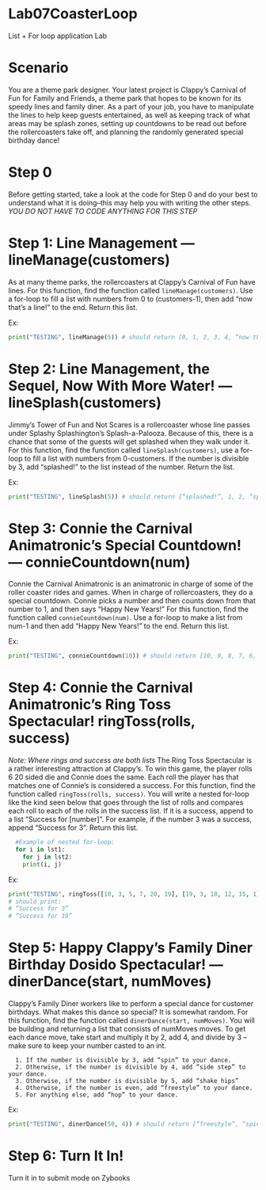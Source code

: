 # Lab07CoasterLoop
List + For loop application Lab

# Scenario
You are a theme park designer. Your latest project is Clappy’s Carnival of Fun for Family and Friends, a theme park that hopes to be known for its speedy lines and family diner. As a part of your job, you have to manipulate the lines to help keep guests entertained, as well as keeping track of what areas may be splash zones, setting up countdowns to be read out before the rollercoasters take off, and planning the randomly generated special birthday dance!

# Step 0
Before getting started, take a look at the code for Step 0 and do your best to understand what it is doing–this may help you with writing the other steps. 
*YOU DO NOT HAVE TO CODE ANYTHING FOR THIS STEP*

# Step 1: Line Management — lineManage(customers)
As at many theme parks, the rollercoasters at Clappy’s Carnival of Fun have lines. For this function, find the function called `lineManage(customers)`. Use a for-loop to fill a list with numbers from 0 to (customers-1), then add “now that’s a line!” to the end. Return this list.

   Ex: 
   ```python
   print("TESTING", lineManage(5)) # should return [0, 1, 2, 3, 4, “now that’s a line!”] 
```
# Step 2: Line Management, the Sequel, Now With More Water! — lineSplash(customers)
Jimmy’s Tower of Fun and Not Scares is a rollercoaster whose line passes under Splashy Splashington’s Splash-a-Palooza. Because of this, there is a chance that some of the guests will get splashed when they walk under it. For this function, find the function called `lineSplash(customers)`, use a for-loop to fill a list with numbers from 0-customers. If the number is divisible by 3, add “splashed!” to the list instead of the number. Return the list.

  Ex: 
  ```python
  print("TESTING", lineSplash(5)) # should return [“splashed!”, 1, 2, “splashed!”, 4]
```
# Step 3: Connie the Carnival Animatronic’s Special Countdown! — connieCountdown(num)
Connie the Carnival Animatronic is an animatronic in charge of some of the roller coaster rides and games. When in charge of rollercoasters, they do a special countdown. Connie picks a number and then counts down from that number to 1, and then says “Happy New Years!” For this function, find the function called `connieCountdown(num)`. Use a for-loop to make a list from num-1 and then add “Happy New Years!” to the end. Return this list.

  Ex: 
  ```python
  print("TESTING", connieCountdown(10)) # should return [10, 9, 8, 7, 6, 5, 4, 3, 2, 1, “Happy New Years!”]
```

# Step 4: Connie the Carnival Animatronic’s Ring Toss Spectacular! ringToss(rolls, success)
 *Note: Where rings and success are both lists*
The Ring Toss Spectacular is a rather interesting attraction at Clappy’s. To win this game, the player rolls 6 20 sided die and Connie does the same. Each roll the player has that matches one of Connie’s is considered a success. For this function, find the function called `ringToss(rolls, success)`. You will write a nested for-loop like the kind seen below that goes through the list of rolls and compares each roll to each of the rolls in the success list. If it is a success, append to a list “Success for [number]”. For example, if the number 3 was a success, append “Success for 3”. Return this list.

```python
  #Example of nested for-loop:
  for i in lst1:
    for j in lst2:
	print(i, j)
```
  Ex: 
  ```python
  print("TESTING", ringToss([10, 3, 5, 7, 20, 19], [19, 3, 18, 12, 15, 1])) 
  # should print:
  # “Success for 3”
  # “Success for 19”
```

# Step 5: Happy Clappy’s Family Diner Birthday Dosido Spectacular! — dinerDance(start, numMoves)
Clappy’s Family Diner workers like to perform a special dance for customer birthdays. What makes this dance so special? It is somewhat random. For this function, find the function called `dinerDance(start, numMoves)`. You will be building and returning a list that consists of numMoves moves. To get each dance move, take start and multiply it by 2, add 4, and divide by 3 – make sure to keep your number casted to an int. 
```
  1. If the number is divisible by 3, add “spin” to your dance. 
  2. Otherwise, if the number is divisible by 4, add “side step” to your dance. 
  3. Otherwise, if the number is divisible by 5, add “shake hips”
  4. Otherwise, if the number is even, add “freestyle” to your dance. 
  5. For anything else, add “hop” to your dance.
```

  Ex: 
  ```python
  print("TESTING", dinerDance(50, 4)) # should return [“freestyle”, “spin”, “hop”, “spin”]
  ```
  
# Step 6: Turn It In!
  Turn it in to submit mode on Zybooks


